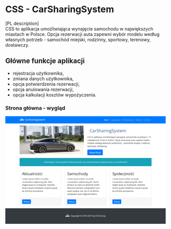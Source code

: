 # CSS - CarSharingSystem 

[PL description]  
CSS to aplikacja umożliwiająca wynajęcie samochodu w największych miastach w Polsce.
Opcja rezerwacji auta zapewni wybór modelu według własnych potrzeb - samochód miejski, rodzinny, sportowy, terenowy, dostawczy.
## Główne funkcje aplikacji
* rejestracja użytkownika,
* zmiana danych użytkownika,
* opcja potwierdzenia rezerwacji,
* opcja anulowania rezerwacji,
* opcja kalkulacji kosztów wypożyczenia.

### Strona główna - wygląd
![frontpage](src/main/webapp/img/frontpage.png)
